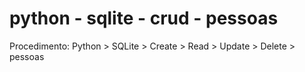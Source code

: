 # python - sqlite - crud - pessoas
Procedimento: Python > SQLite > Create > Read > Update > Delete > pessoas